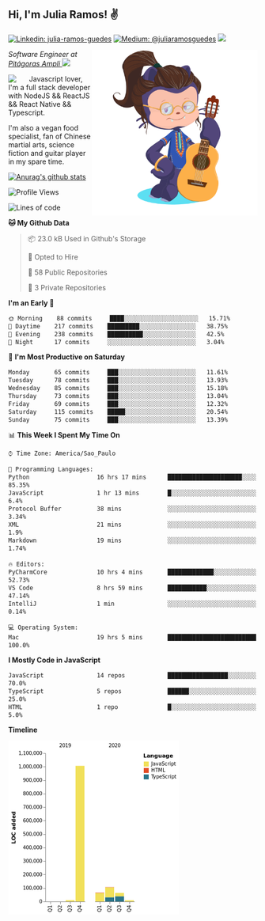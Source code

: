 <h2>Hi, I'm Julia Ramos! &#9996</h2>

[![Linkedin: julia-ramos-guedes](https://img.shields.io/badge/-Linkedin-blue?style=flat&logo=Linkedin&logoColor=white&link=https://www.linkedin.com/in/julia-ramos-guedes/)](https://www.linkedin.com/in/julia-ramos-guedes/)
[![Medium: @juliaramosguedes](https://img.shields.io/badge/-Medium-black?style=flat&logo=Medium&logoColor=white&link=https://medium.com/@juliaramosguedes/)](https://medium.com/@juliaramosguedes/)
![](https://medium.com/@juliaramosguedes/followers)

<!-- 
![Waka Readme](https://github.com/juliaramosguedes/juliaramosguedes/workflows/Waka%20Readme/badge.svg)

![GitHub followers](https://img.shields.io/github/followers/juliaramosguedes?label=Follow&style=for-the-badge&logo=Github&logoColor=white)

![Twitter Follow](https://img.shields.io/twitter/follow/juliaramosdev?label=Follow&style=for-the-badge)
<img src="https://icon-icons.com/icons2/2107/PNG/48/file_type_node_icon_130301.png" width="16px">
<img src="https://icon-icons.com/icons2/2108/PNG/48/react_icon_130845.png" width="16px"> 
 -->

<img align='right' src="https://github.com/juliaramosguedes/juliaramosguedes/blob/master/assets/octocat_julia.png?raw=true" width="335">
<p><em>Software Engineer at <a href="https://www.ampli.com.br/graduacao/vestibular/n">Pitágoras Ampli </a><img src="https://media.giphy.com/media/WUlplcMpOCEmTGBtBW/giphy.gif" width="30"> 
</em></p>


<img align='left' src="https://icon-icons.com/icons2/2108/PNG/48/javascript_icon_130900.png" width="42px"> <p>Javascript lover, I'm a full stack developer with NodeJS && ReactJS && React Native && Typescript.</p>
<p>I'm also a vegan food specialist, fan of Chinese martial arts, science fiction and guitar player in my spare time.</p>

[![Anurag's github stats](https://github-readme-stats.vercel.app/api?username=juliaramosguedes&hide=issues&count_private=true&show_icons=true&theme=dracula)](https://juliaramos.com.br)
<!-- 
<h3>Checkout some stats since 05/08/2020</h3>
 -->
 
<!--START_SECTION:waka-->
![Profile Views](http://img.shields.io/badge/Profile%20Views-0-blue)

![Lines of code](https://img.shields.io/badge/From%20Hello%20World%20I%27ve%20Written-3.4%20million%20lines%20of%20code-blue)

**🐱 My Github Data** 

> 📦 23.0 kB Used in Github's Storage 
 > 
> 💼 Opted to Hire
 > 
> 📜 58 Public Repositories
 > 
> 🔑 3 Private Repositories 

**I'm an Early 🐤** 

```text
🌞 Morning    88 commits     ████░░░░░░░░░░░░░░░░░░░░░   15.71% 
🌆 Daytime    217 commits    █████████░░░░░░░░░░░░░░░░   38.75% 
🌃 Evening    238 commits    ██████████░░░░░░░░░░░░░░░   42.5% 
🌙 Night      17 commits     ░░░░░░░░░░░░░░░░░░░░░░░░░   3.04%

```
📅 **I'm Most Productive on Saturday** 

```text
Monday       65 commits     ███░░░░░░░░░░░░░░░░░░░░░░   11.61% 
Tuesday      78 commits     ███░░░░░░░░░░░░░░░░░░░░░░   13.93% 
Wednesday    85 commits     ███░░░░░░░░░░░░░░░░░░░░░░   15.18% 
Thursday     73 commits     ███░░░░░░░░░░░░░░░░░░░░░░   13.04% 
Friday       69 commits     ███░░░░░░░░░░░░░░░░░░░░░░   12.32% 
Saturday     115 commits    █████░░░░░░░░░░░░░░░░░░░░   20.54% 
Sunday       75 commits     ███░░░░░░░░░░░░░░░░░░░░░░   13.39%

```


📊 **This Week I Spent My Time On** 

```text
⌚︎ Time Zone: America/Sao_Paulo

💬 Programming Languages: 
Python                   16 hrs 17 mins      █████████████████████░░░░   85.35% 
JavaScript               1 hr 13 mins        █░░░░░░░░░░░░░░░░░░░░░░░░   6.4% 
Protocol Buffer          38 mins             ░░░░░░░░░░░░░░░░░░░░░░░░░   3.34% 
XML                      21 mins             ░░░░░░░░░░░░░░░░░░░░░░░░░   1.9% 
Markdown                 19 mins             ░░░░░░░░░░░░░░░░░░░░░░░░░   1.74%

🔥 Editors: 
PyCharmCore              10 hrs 4 mins       █████████████░░░░░░░░░░░░   52.73% 
VS Code                  8 hrs 59 mins       ███████████░░░░░░░░░░░░░░   47.14% 
IntelliJ                 1 min               ░░░░░░░░░░░░░░░░░░░░░░░░░   0.14%

💻 Operating System: 
Mac                      19 hrs 5 mins       █████████████████████████   100.0%

```

**I Mostly Code in JavaScript** 

```text
JavaScript               14 repos            █████████████████░░░░░░░░   70.0% 
TypeScript               5 repos             ██████░░░░░░░░░░░░░░░░░░░   25.0% 
HTML                     1 repo              █░░░░░░░░░░░░░░░░░░░░░░░░   5.0%

```


**Timeline**

![Chart not found](https://raw.githubusercontent.com/juliaramosguedes/juliaramosguedes/master/charts/bar_graph.png) 


<!--END_SECTION:waka-->
